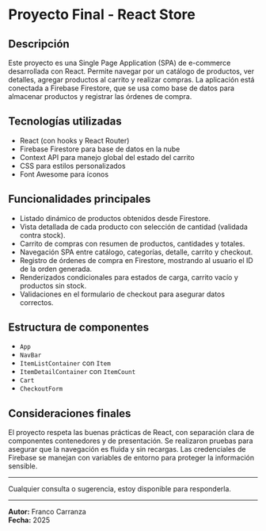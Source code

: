 # Proyecto Final - React Store

## Descripción

Este proyecto es una Single Page Application (SPA) de e-commerce desarrollada con React. Permite navegar por un catálogo de productos, ver detalles, agregar productos al carrito y realizar compras. La aplicación está conectada a Firebase Firestore, que se usa como base de datos para almacenar productos y registrar las órdenes de compra.

## Tecnologías utilizadas

- React (con hooks y React Router)  
- Firebase Firestore para base de datos en la nube  
- Context API para manejo global del estado del carrito  
- CSS para estilos personalizados  
- Font Awesome para íconos  

## Funcionalidades principales

- Listado dinámico de productos obtenidos desde Firestore.  
- Vista detallada de cada producto con selección de cantidad (validada contra stock).  
- Carrito de compras con resumen de productos, cantidades y totales.  
- Navegación SPA entre catálogo, categorías, detalle, carrito y checkout.  
- Registro de órdenes de compra en Firestore, mostrando al usuario el ID de la orden generada.  
- Renderizados condicionales para estados de carga, carrito vacío y productos sin stock.  
- Validaciones en el formulario de checkout para asegurar datos correctos.  

## Estructura de componentes

- `App`  
- `NavBar`  
- `ItemListContainer` con `Item`
- `ItemDetailContainer` con `ItemCount`  
- `Cart`  
- `CheckoutForm`  

## Consideraciones finales

El proyecto respeta las buenas prácticas de React, con separación clara de componentes contenedores y de presentación. Se realizaron pruebas para asegurar que la navegación es fluida y sin recargas. Las credenciales de Firebase se manejan con variables de entorno para proteger la información sensible.

---

Cualquier consulta o sugerencia, estoy disponible para responderla.

---

**Autor:** Franco Carranza  
**Fecha:** 2025  